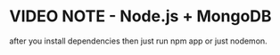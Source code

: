 # VIDEO NOTE - Node.js + MongoDB

after you install dependencies then just run npm app or just nodemon.